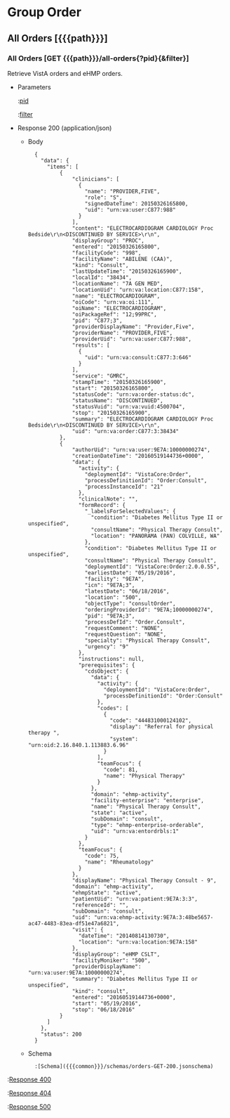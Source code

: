 # Group Order

## All Orders [{{{path}}}]

### All Orders [GET {{{path}}}/all-orders{?pid}{&filter}]

Retrieve VistA orders and eHMP orders.

+ Parameters

    :[pid]({{{common}}}/parameters/pid.md)

    :[filter]({{{common}}}/parameters/filter.md)

+ Response 200 (application/json)

	+ Body

		    {
			  "data": {
		    	"items": [
		     		{
				        "clinicians": [
				          {
				            "name": "PROVIDER,FIVE",
				            "role": "S",
				            "signedDateTime": 20150326165800,
				            "uid": "urn:va:user:C877:988"
				          }
				        ],
				        "content": "ELECTROCARDIOGRAM CARDIOLOGY Proc Bedside\r\n<DISCONTINUED BY SERVICE>\r\n",
				        "displayGroup": "PROC",
				        "entered": "20150326165800",
				        "facilityCode": "998",
				        "facilityName": "ABILENE (CAA)",
				        "kind": "Consult",
				        "lastUpdateTime": "20150326165900",
				        "localId": "38434",
				        "locationName": "7A GEN MED",
				        "locationUid": "urn:va:location:C877:158",
				        "name": "ELECTROCARDIOGRAM",
				        "oiCode": "urn:va:oi:111",
				        "oiName": "ELECTROCARDIOGRAM",
				        "oiPackageRef": "12;99PRC",
				        "pid": "C877;3",
				        "providerDisplayName": "Provider,Five",
				        "providerName": "PROVIDER,FIVE",
				        "providerUid": "urn:va:user:C877:988",
				        "results": [
				          {
				            "uid": "urn:va:consult:C877:3:646"
				          }
				        ],
				        "service": "GMRC",
				        "stampTime": "20150326165900",
				        "start": "20150326165800",
				        "statusCode": "urn:va:order-status:dc",
				        "statusName": "DISCONTINUED",
				        "statusVuid": "urn:va:vuid:4500704",
				        "stop": "20150326165900",
				        "summary": "ELECTROCARDIOGRAM CARDIOLOGY Proc Bedside\r\n<DISCONTINUED BY SERVICE>\r\n",
				        "uid": "urn:va:order:C877:3:38434"
			      	},
			      	{
		        		"authorUid": "urn:va:user:9E7A:10000000274",
				        "creationDateTime": "20160519144736+0000",
				        "data": {
				          "activity": {
				            "deploymentId": "VistaCore:Order",
				            "processDefinitionId": "Order:Consult",
				            "processInstanceId": "21"
				          },
				          "clinicalNote": "",
				          "formRecord": {
				            "_labelsForSelectedValues": {
				              "condition": "Diabetes Mellitus Type II or unspecified",
				              "consultName": "Physical Therapy Consult",
				              "location": "PANORAMA (PAN) COLVILLE, WA"
				            },
				            "condition": "Diabetes Mellitus Type II or unspecified",
				            "consultName": "Physical Therapy Consult",
				            "deploymentId": "VistaCore:Order:2.0.0.55",
				            "earliestDate": "05/19/2016",
				            "facility": "9E7A",
				            "icn": "9E7A;3",
				            "latestDate": "06/18/2016",
				            "location": "500",
				            "objectType": "consultOrder",
				            "orderingProviderId": "9E7A;10000000274",
				            "pid": "9E7A;3",
				            "processDefId": "Order.Consult",
				            "requestComment": "NONE",
				            "requestQuestion": "NONE",
				            "specialty": "Physical Therapy Consult",
				            "urgency": "9"
				          },
				          "instructions": null,
				          "prerequisites": {
				            "cdsObject": {
				              "data": {
				                "activity": {
				                  "deploymentId": "VistaCore:Order",
				                  "processDefinitionId": "Order:Consult"
				                },
				                "codes": [
				                  {
				                    "code": "444831000124102",
				                    "display": "Referral for physical therapy ",
				                    "system": "urn:oid:2.16.840.1.113883.6.96"
				                  }
				                ],
				                "teamFocus": {
				                  "code": 81,
				                  "name": "Physical Therapy"
				                }
				              },
				              "domain": "ehmp-activity",
				              "facility-enterprise": "enterprise",
				              "name": "Physical Therapy Consult",
				              "state": "active",
				              "subDomain": "consult",
				              "type": "ehmp-enterprise-orderable",
				              "uid": "urn:va:entordrbls:1"
				            }
				          },
				          "teamFocus": {
				            "code": 75,
				            "name": "Rheumatology"
				          }
				        },
				        "displayName": "Physical Therapy Consult - 9",
				        "domain": "ehmp-activity",
				        "ehmpState": "active",
				        "patientUid": "urn:va:patient:9E7A:3:3",
				        "referenceId": "",
				        "subDomain": "consult",
				        "uid": "urn:va:ehmp-activity:9E7A:3:48be5657-ac47-4483-83ea-df51e47a6821",
				        "visit": {
				          "dateTime": "20140814130730",
				          "location": "urn:va:location:9E7A:158"
				        },
				        "displayGroup": "eHMP CSLT",
				        "facilityMoniker": "500",
				        "providerDisplayName": "urn:va:user:9E7A:10000000274",
				        "summary": "Diabetes Mellitus Type II or unspecified",
				        "kind": "consult",
				        "entered": "20160519144736+0000",
				        "start": "05/19/2016",
				        "stop": "06/18/2016"
			      	}
			    ]
			  },
			  "status": 200
			}

    + Schema

    		:[Schema]({{{common}}}/schemas/orders-GET-200.jsonschema)

:[Response 400]({{{common}}}/responses/400.md)

:[Response 404]({{{common}}}/responses/404.md)

:[Response 500]({{{common}}}/responses/500.md)
